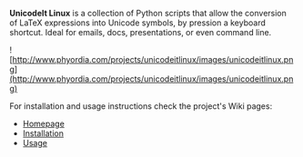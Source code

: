 **UnicodeIt Linux** is a collection of Python scripts that allow the conversion of LaTeX expressions into Unicode symbols, by pression a keyboard shortcut.
Ideal for emails, docs, presentations, or even command line.

![http://www.phyordia.com/projects/unicodeitlinux/images/unicodeitlinux.png](http://www.phyordia.com/projects/unicodeitlinux/images/unicodeitlinux.png)

For installation and usage instructions check the project's Wiki pages:

  * [Homepage](Homepage.md)
  * [Installation](Installation.md)
  * [Usage](Usage.md)